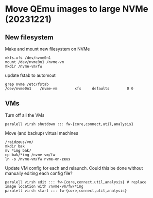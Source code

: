 # Move QEmu images to large NVMe (20231221)


## New filesystem

Make and mount new filesystem on NVMe
```
mkfs.xfs /dev/nvme0n1
mount /dev/nvme0n1 /nvme-vm
mkdir /nvme-vm/fw
```

update fstab to automout
```
grep nvme /etc/fstab
/dev/nvme0n1    /nvme-vm        xfs     defaults        0 0
```

## VMs
Turn off all the VMs
```
paralell virsh shutdown ::: fw-{core,connect,util,analysis}
```
Move (and backup) virtual machines
```
/raidzeus/vm/
mkdir bak
mv *img bak/
cp bak/*img /nvme-vm/fw
ln -s /nvme-vm/fw nvme-on-zeus
```


Update VM config for each and relaunch. Could this be done without manually editing each config file?
```
paralell virsh edit ::: fw-{core,connect,util,analysis} # replace image location with /nvme-vm/fw/*img
paralell virsh start ::: fw-{core,connect,util,analysis}
```
